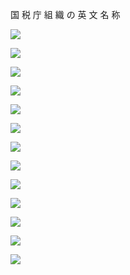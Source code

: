 国 税 庁 組 織 の 英 文 名 称

![](https://www.nta.go.jp/tmp/89e4bfbf-532c-4528-8a71-fb082ce4964b/images/098401a5aa636885b2808c213e6d59eb8c27ff17eab14c4e4f00b417c092ac16.jpg)

![](https://www.nta.go.jp/tmp/89e4bfbf-532c-4528-8a71-fb082ce4964b/images/333478b8ca75989816be50eb2d60f3c0948e7effce39614b190e9a514328bd66.jpg)

![](https://www.nta.go.jp/tmp/89e4bfbf-532c-4528-8a71-fb082ce4964b/images/6675f895761ff1ec37391a09aa7a3d2a34a8aafb3172632c8ebcedc6204e31f6.jpg)

![](https://www.nta.go.jp/tmp/89e4bfbf-532c-4528-8a71-fb082ce4964b/images/7cefc9816bd9d1a6383f16224d65ac63068a227b162a661a67c11f6a4a7b8d92.jpg)

![](https://www.nta.go.jp/tmp/89e4bfbf-532c-4528-8a71-fb082ce4964b/images/e0eec0f54fbadc72bf111889a34f3fa04897d614442fbf09e1cc3e2c0007f270.jpg)

![](https://www.nta.go.jp/tmp/89e4bfbf-532c-4528-8a71-fb082ce4964b/images/55a8ab4849cd337bd5a65d5a963decf665e7406b3aa16793c26119e95d6d1c2e.jpg)

![](https://www.nta.go.jp/tmp/89e4bfbf-532c-4528-8a71-fb082ce4964b/images/5f4dbd3c65c8f89838e6ab83ab3295f5a47ceff59f711a9c37443814ede13b85.jpg)

![](https://www.nta.go.jp/tmp/89e4bfbf-532c-4528-8a71-fb082ce4964b/images/c83be49141228ab38a9be31722f9ce5789133d54b58c5f34d00c3591b78a8bfd.jpg)

![](https://www.nta.go.jp/tmp/89e4bfbf-532c-4528-8a71-fb082ce4964b/images/db677a52dc8774a4e45716f9c1e235583f69885ba6d4d14bee428648d3a467e5.jpg)

![](https://www.nta.go.jp/tmp/89e4bfbf-532c-4528-8a71-fb082ce4964b/images/c4e468d73159939fa4fa3c2fae33fab31290e0f3ea5a16713718e90dd43fdd4e.jpg)

![](https://www.nta.go.jp/tmp/89e4bfbf-532c-4528-8a71-fb082ce4964b/images/eeeaf33cf52e596846375d695ce1f2cf52bb6897f3cd6e9323453a61a828b8e9.jpg)

![](https://www.nta.go.jp/tmp/89e4bfbf-532c-4528-8a71-fb082ce4964b/images/76b943bc98e7fdfe0fdc1cf8360dd585e2d9ab262379ab9d49e0fe618f463f85.jpg)

![](https://www.nta.go.jp/tmp/89e4bfbf-532c-4528-8a71-fb082ce4964b/images/359b1b4c8756f613eb7ce7dd23615ef25fd4851cf677dcfe19178c2a2102cfac.jpg)